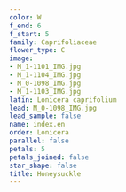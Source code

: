 ```yaml
---
color: W
f_end: 6
f_start: 5
family: Caprifoliaceae
flower_type: C
image:
- M_1-1101_IMG.jpg
- M_1-1104_IMG.jpg
- M_0-1098_IMG.jpg
- M_1-1103_IMG.jpg
latin: Lonicera caprifolium
lead: M_0-1098_IMG.jpg
lead_sample: false
name: index.en
order: Lonicera
parallel: false
petals: 5
petals_joined: false
star_shape: false
title: Honeysuckle
---
```

